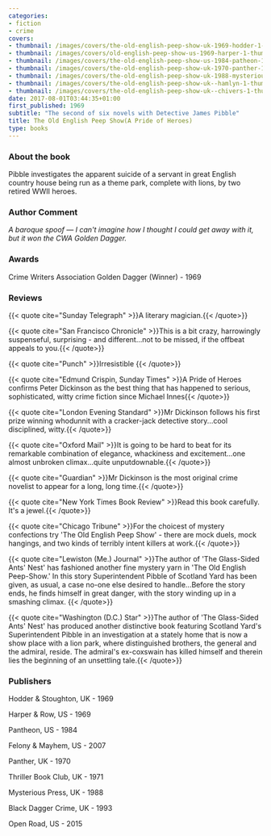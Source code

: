 ```yaml
---
categories:
- fiction
- crime
covers:
- thumbnail: /images/covers/the-old-english-peep-show-uk-1969-hodder-1-thumbnail.jpg
- thumbnail: /images/covers/old-english-peep-show-us-1969-harper-1-thumbnail.jpg
- thumbnail: /images/covers/the-old-english-peep-show-us-1984-patheon-1-thumbnail.jpg
- thumbnail: /images/covers/the-old-english-peep-show-uk-1970-panther-1-thumbnail.jpg
- thumbnail: /images/covers/the-old-english-peep-show-uk-1988-mysterious-press-1-thumbnail.jpg
- thumbnail: /images/covers/the-old-english-peep-show-uk--hamlyn-1-thumbnail.jpg
- thumbnail: /images/covers/the-old-english-peep-show-uk--chivers-1-thumbnail.jpg
date: 2017-08-01T03:44:35+01:00
first_published: 1969
subtitle: "The second of six novels with Detective James Pibble"
title: The Old English Peep Show(A Pride of Heroes)
type: books
---
```


### About the book

Pibble investigates the apparent suicide of a servant in great English country house being run as a theme park, complete with lions, by two retired WWII heroes.

### Author Comment

*A baroque spoof — I can't imagine how I thought I could get away with it, but it won the CWA Golden Dagger.*

### Awards

Crime Writers Association Golden Dagger (Winner) - 1969

### Reviews

{{< quote cite="Sunday Telegraph" >}}A literary magician.{{< /quote>}}

{{< quote cite="San Francisco Chronicle" >}}This is a bit crazy, harrowingly suspenseful, surprising - and different…not to be missed, if the offbeat appeals to you.{{< /quote>}}

{{< quote cite="Punch" >}}Irresistible {{< /quote>}}

{{< quote cite="Edmund Crispin, Sunday Times" >}}A Pride of Heroes confirms Peter Dickinson as the best thing that has happened to serious, sophisticated, witty crime fiction since Michael Innes{{< /quote>}}

{{< quote cite="London Evening Standard" >}}Mr Dickinson follows his first prize winning whodunnit with a cracker-jack detective story...cool disciplined, witty.{{< /quote>}}

{{< quote cite="Oxford Mail" >}}It is going to be hard to beat for its remarkable combination of elegance, whackiness and excitement...one almost unbroken climax...quite unputdownable.{{< /quote>}}

{{< quote cite="Guardian" >}}Mr Dickinson is the most original crime novelist to appear for a long, long time.{{< /quote>}}

{{< quote cite="New York Times Book Review" >}}Read this book carefully. It's a jewel.{{< /quote>}}

{{< quote cite="Chicago Tribune" >}}For the choicest of mystery confections try 'The Old English Peep Show' - there are mock duels, mock hangings, and two kinds of terribly intent killers at work.{{< /quote>}}

{{< quote cite="Lewiston (Me.) Journal" >}}The author of 'The Glass-Sided Ants' Nest' has fashioned another fine mystery yarn in 'The Old English Peep-Show.' In this story Superintendent Pibble of Scotland Yard has been given, as usual, a case no-one else desired to handle...Before the story ends, he finds himself in great danger, with the story winding up in a smashing climax. {{< /quote>}}

{{< quote cite="Washington (D.C.) Star" >}}The author of 'The Glass-Sided Ants' Nest' has produced another distinctive book featuring Scotland Yard's Superintendent Pibble in an investigation at a stately home that is now a show place with a lion park, where distinguished brothers, the general and the admiral, reside. The admiral's ex-coxswain has killed himself and therein lies the beginning of an unsettling tale.{{< /quote>}}

### Publishers

Hodder & Stoughton, UK - 1969

Harper & Row, US - 1969

Pantheon, US - 1984

Felony & Mayhem, US - 2007

Panther, UK - 1970

Thriller Book Club, UK - 1971

Mysterious Press, UK - 1988

Black Dagger Crime, UK - 1993

Open Road, US - 2015
